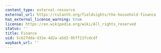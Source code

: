 ```yaml
---
content_type: external-resource
external_url: https://culanth.org/fieldsights/the-household-finance
has_external_license_warning: true
license: https://en.wikipedia.org/wiki/All_rights_reserved
status: ''
title: Finance
uid: 5c627dda-d33e-4d2a-a5d2-95ff21fcdcdf
wayback_url: ''
---
```

